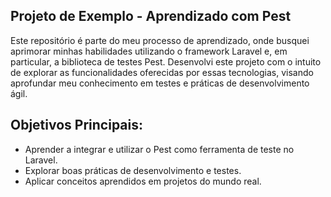 
## Projeto de Exemplo - Aprendizado com Pest

Este repositório é parte do meu processo de aprendizado, onde busquei aprimorar minhas habilidades utilizando o framework Laravel e, em particular, a biblioteca de testes Pest. Desenvolvi este projeto com o intuito de explorar as funcionalidades oferecidas por essas tecnologias, visando aprofundar meu conhecimento em testes e práticas de desenvolvimento ágil.

## Objetivos Principais:

- Aprender a integrar e utilizar o Pest como ferramenta de teste no Laravel.
- Explorar boas práticas de desenvolvimento e testes.
- Aplicar conceitos aprendidos em projetos do mundo real.

